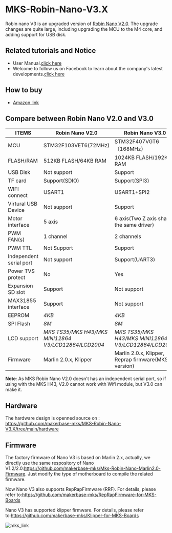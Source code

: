 # MKS-Robin-Nano-V3.X
Robin nano V3 is an upgraded version of [Robin Nano V2.0](https://github.com/makerbase-mks/MKS-Robin-Nano-V2.X). The upgrade changes are quite large, including upgrading the MCU to the M4 core, and adding support for USB disk.

## Related tutorials and Notice
- User Manual.[click here](https://github.com/makerbase-mks/MKS-Robin-Nano-V3.X/wiki)
- Welcome to follow us on Facebook to learn about the company's latest developments.[click here](https://www.facebook.com/Makerbase.mks/)

## How to buy
- [Amazon link](https://www.amazon.com/s?me=A25AM6LC3BZ7LE&marketplaceID=ATVPDKIKX0DER)

## Compare between Robin Nano V2.0 and V3.0
| ITEMS      |  Robin Nano V2.0  | Robin Nano V3.0 |
|------------|--------------------|--------------------|
| MCU        | STM32F103VET6(72MHz) | STM32F407VGT6（168MHz）|
| FLASH/RAM | 512KB FLASH/64KB RAM | 1024KB FLASH/192KB RAM |
| USB Disk | Not support |  Support |
| TF card | Support(SDIO) |  Support(SPI3) |
| WIFI connect |	USART1	| USART1+SPI2 |
| Virtural USB Device|  Not support |  Support |
| Motor interface| 5 axis | 6 axis(Two Z axis share the same driver)|
| PWM FAN(s) | 1 channel | 2 channels |
| PWM TTL | Not Support |  Support|
| Independent serial port | Not support | Support(UART3) |
| Power TVS protect |	No | Yes |
| Expansion SD slot | Support | Not support |
| MAX31855 interface | Support | Not support |
| EEPROM | *4KB*	| *4KB*	 |
| SPI Flash | *8M*	| *8M*	|
| LCD support | *MKS TS35/MKS H43/MKS MINI12864 V3/LCD12864/LCD2004* |*MKS TS35/MKS H43/MKS MINI12864 V3/LCD12864/LCD2004* |
| Firmware | Marlin 2.0.x, Klipper | Marlin 2.0.x, Klipper, Reprap firmware(MKS version) |

**Note**: As MKS Robin Nano V2.0 doesn't has an independent serial port, so if using with the MKS H43, V2.0 cannot work with Wifi module, but V3.0 can make it.

## Hardware
The hardware design is openned source on : https://github.com/makerbase-mks/MKS-Robin-Nano-V3.X/tree/main/hardware

## Firmware
The factory firmware of Nano V3 is based on Marlin 2.x, actually, we directly use the same respository of Nano V1.2/2.0:https://github.com/makerbase-mks/Mks-Robin-Nano-Marlin2.0-Firmware. Just modify the type of motherboard to compile the related firmware.

Now Nano V3 also supports RepRapFirmware (RRF). For details, please refer to:https://github.com/makerbase-mks/RepRapFirmware-for-MKS-Boards

Nano V3 has supported klipper firmware. For details, please refer to:https://github.com/makerbase-mks/Klipper-for-MKS-Boards


![mks_link](https://user-images.githubusercontent.com/12979070/149611647-1819afd8-0241-42ec-8817-41a290827f0a.png)



